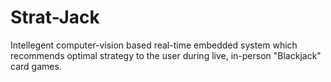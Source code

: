 # Strat-Jack
Intellegent computer-vision based real-time embedded system which recommends optimal strategy to the user during live, in-person "Blackjack" card games.
